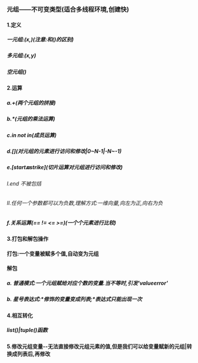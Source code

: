 ### 元组——不可变类型(适合多线程环境,创建快)

#### 1.定义

##### 一元组:(x,)(注意:和()的区别)

##### 多元组:(x,y)

##### 空元组()

#### 2.运算

##### a.+(两个元组的拼接)

##### b.*(元组的乘法运算)

##### c.in not in(成员运算)

##### d.\[\](对元组的元素进行访问和修改|0~N-1|-N~-1)

##### e.\[start:end:strike\](切片运算对元组进行访问和修改)

###### I.end 不被包括

###### II.任何一个参数都可以为负数,理解方式:一维向量,向左为正,向右为负

##### f.关系运算(== != <= >=)(一个个元素进行比较)

#### 3.打包和解包操作

#### 打包:一个变量被赋多个值,自动变为元组

#### 解包

##### a. 普通模式:一个元组赋给对应个数的变量.当不等时,引发'valueerror'

##### b. 星号表达式:\*修饰的变量变成列表;\*表达式只能出现一次

#### 4.相互转化

##### list()|tuple()函数

#### 5.修改元组变量--无法直接修改元组元素的值,但是我们可以给变量赋新的元组|转换成列表后,再修改